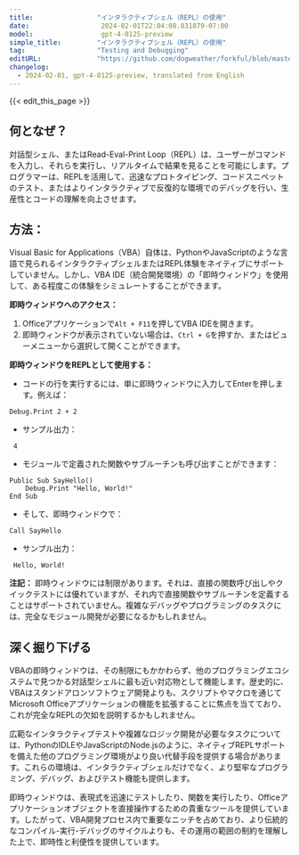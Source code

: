 ```yaml
---
title:                "インタラクティブシェル（REPL）の使用"
date:                  2024-02-01T22:04:08.031879-07:00
model:                 gpt-4-0125-preview
simple_title:         "インタラクティブシェル（REPL）の使用"
tag:                  "Testing and Debugging"
editURL:              "https://github.com/dogweather/forkful/blob/master/content/ja/vba/using-an-interactive-shell-repl.md"
changelog:
  - 2024-02-01, gpt-4-0125-preview, translated from English
---
```


{{< edit_this_page >}}

## 何となぜ？

対話型シェル、またはRead-Eval-Print Loop（REPL）は、ユーザーがコマンドを入力し、それらを実行し、リアルタイムで結果を見ることを可能にします。プログラマーは、REPLを活用して、迅速なプロトタイピング、コードスニペットのテスト、またはよりインタラクティブで反復的な環境でのデバッグを行い、生産性とコードの理解を向上させます。

## 方法：

Visual Basic for Applications（VBA）自体は、PythonやJavaScriptのような言語で見られるインタラクティブシェルまたはREPL体験をネイティブにサポートしていません。しかし、VBA IDE（統合開発環境）の「即時ウィンドウ」を使用して、ある程度この体験をシミュレートすることができます。

**即時ウィンドウへのアクセス：**
1. Officeアプリケーションで`Alt + F11`を押してVBA IDEを開きます。
2. 即時ウィンドウが表示されていない場合は、`Ctrl + G`を押すか、またはビューメニューから選択して開くことができます。

**即時ウィンドウをREPLとして使用する：**
- コードの行を実行するには、単に即時ウィンドウに入力してEnterを押します。例えば：

```basic
Debug.Print 2 + 2
```

- サンプル出力：
```
 4
```

- モジュールで定義された関数やサブルーチンも呼び出すことができます：

```basic
Public Sub SayHello()
    Debug.Print "Hello, World!"
End Sub
```

- そして、即時ウィンドウで：
```basic
Call SayHello
```

- サンプル出力：
```
 Hello, World!
```

**注記：** 即時ウィンドウには制限があります。それは、直接の関数呼び出しやクイックテストには優れていますが、それ内で直接関数やサブルーチンを定義することはサポートされていません。複雑なデバッグやプログラミングのタスクには、完全なモジュール開発が必要になるかもしれません。

## 深く掘り下げる

VBAの即時ウィンドウは、その制限にもかかわらず、他のプログラミングエコシステムで見つかる対話型シェルに最も近い対応物として機能します。歴史的に、VBAはスタンドアロンソフトウェア開発よりも、スクリプトやマクロを通じてMicrosoft Officeアプリケーションの機能を拡張することに焦点を当てており、これが完全なREPLの欠如を説明するかもしれません。

広範なインタラクティブテストや複雑なロジック開発が必要なタスクについては、PythonのIDLEやJavaScriptのNode.jsのように、ネイティブREPLサポートを備えた他のプログラミング環境がより良い代替手段を提供する場合があります。これらの環境は、インタラクティブシェルだけでなく、より堅牢なプログラミング、デバッグ、およびテスト機能も提供します。

即時ウィンドウは、表現式を迅速にテストしたり、関数を実行したり、Officeアプリケーションオブジェクトを直接操作するための貴重なツールを提供しています。したがって、VBA開発プロセス内で重要なニッチを占めており、より伝統的なコンパイル-実行-デバッグのサイクルよりも、その運用の範囲の制約を理解した上で、即時性と利便性を提供しています。
